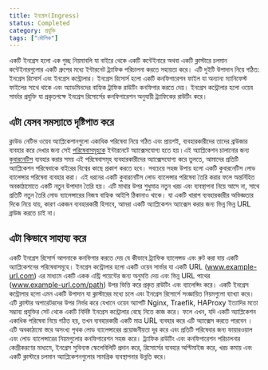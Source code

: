 ```yaml
---
title: ইনগ্রেস(Ingress)
status: Completed
category: প্রযুক্তি
tags: ["মৌলিক"]
---
```


একটি ইনগ্রেস হলো এক গুচ্ছ নিয়মাবলি যা বাইরে থেকে একটি কন্টেইনারে অথবা একটি ক্লাস্টারে চলমান  কন্টেইনারগুলোর একটি গ্রুপের মধ্যে  ইন্টারনেট ট্র্যাফিক পরিচালনা করতে সহায়তা করে।
এটি দুইটি উপাদান নিয়ে গঠিত: ইনগ্রেস রিসোর্স এবং ইনগ্রেস কন্ট্রোলার।
ইনগ্রেস রিসোর্স হলো একটি কনফিগারেশন ফাইল যা অন্যান্য ম্যানিফেস্ট ফাইলের সাথে থাকে এবং অ্যাডমিনদের বাহ্যিক ট্রাফিক রাউটিং কনফিগার করতে দেয়।
ইনগ্রেস কন্ট্রোলার হলো ওয়েব সার্ভার প্রযুক্তি যা প্রকৃতপক্ষে ইনগ্রেস রিসোর্সের কনফিগারেশন অনুযায়ী ট্র্যাফিকের রাউটিং করে।

## এটা যেসব সমস্যাতে দৃষ্টিপাত করে

ক্লাউড নেটিভ ওয়েব অ্যাপ্লিকেশানগুলো একাধিক পরিষেবা নিয়ে গঠিত এবং প্রায়শই, ব্যবহারকারীদের তাদের ব্রাউজার ব্যবহার করে দেখার জন্য সেই [পরিষেবাসমূহকে](/bn/service/) ইন্টারনেটে অ্যাক্সেসযোগ্য হতে হয় ৷
এই অ্যাপ্লিকেশন চালানোর জন্য [কুবারনেটিস](/bn/kubernetes/) ব্যবহার করার সময় এই পরিষেবাসমূহ ব্যবহারকারীদের অ্যাক্সেসযোগ্য করে তুলতে, আমাদের প্রতিটি অ্যাপ্লিকেশন পরিষেবাকে বাইরের বিশ্বের কাছে প্রকাশ করতে হবে।
সবচেয়ে সহজ উপায় হলো একটি কুবারনেটিস লোড ব্যালেন্সার পরিষেবা ব্যবহার করা।
এই ধরনের একটি কুবারনেটিস লোড ব্যালেন্সার পরিষেবা তৈরি করার ফলে অন্তর্নিহিত অবকাঠামোতে একটি নতুন উপাদান তৈরি হয়।
এটি মাথার উপর শুধুমাত্র নতুন খরচ এবং ব্যবস্থাপনা নিয়ে আসে না, সাথে প্রতিটি নতুন তৈরি লোড ব্যালেন্সারের নিজস্ব বাহ্যিক আইপি ঠিকানাও থাকে।
যা একটি খারাপ ব্যবহারকারীর অভিজ্ঞতার দিকে নিয়ে যায়, কারণ একজন ব্যবহারকারী হিসাবে, আমরা একটি অ্যাপ্লিকেশন অ্যাক্সেস করার জন্য ভিন্ন ভিন্ন URL ব্রাউজ করতে চাই না।

## এটা কিভাবে সাহায্য করে

একটি ইনগ্রেস রিসোর্স আপনাকে কনফিগার করতে দেয় যে কীভাবে ট্র্যাফিক ব্যালেন্সড এবং রুট করা যায় একটি অ্যাপ্লিকেশনের পরিষেবাসমূহে।
ইনগ্রেস কন্ট্রোলার হলো একটি ওয়েব সার্ভার যা একটি URL (www.example-url.com) এর মাধ্যমে একটি একক এন্ট্রি পয়েন্টের জন্য অনুমতি দেয় এবং ভিন্ন URL পাথের (www.example-url.com/path) উপর ভিত্তি করে প্রকৃত রাউটিং এবং ব্যালেন্সিং করে।
একটি ইনগ্রেস কন্ট্রোলার হলো এমন একটি উপাদান যা ক্লাস্টারের মধ্যে চলে এবং ইনগ্রেস রিসোর্সে সংজ্ঞায়িত নিয়মগুলো ব্যাখ্যা করে। 
এটি ক্লাস্টার অপারেটরদের উপর নির্ভর করে যেখানে ওয়েব অ্যাপটি Nginx, Traefik, HAProxy ইত্যাদির মতো সম্ভাব্য প্রযুক্তির সেট থেকে একটি নির্দিষ্ট ইনগ্রেস কন্ট্রোলার বেছে নিতে কাজ করে।
ফলে এখন, যদি একটি অ্যাপ্লিকেশন একাধিক পরিষেবা নিয়ে গঠিত হয়, তখন ব্যবহারকারী একটি মাত্র URL ব্যবহার করে এটি অ্যাক্সেস করতে পারবেন ।
এটি অবকাঠামো স্তরে অসংখ্য পৃথক লোড ব্যালেন্সারের প্রয়োজনীয়তা দূর করে এবং প্রতিটি পরিষেবার জন্য ফায়ারওয়াল এবং লোড ব্যালেন্সারের নিয়মগুলোর কনফিগারেশন সহজ করে। 
ট্র্যাফিক রাউটিং এবং কনফিগারেশন পরিচালনার কেন্দ্রীকরণের মাধ্যমে, ইনগ্রেস সুবিন্যস্ত স্কেলেবিলিটি প্রদান করে, রিসোর্সের ব্যবহার অপ্টিমাইজ করে, খরচ কমায় এবং একটি ক্লাস্টারে চলমান অ্যাপ্লিকেশনগুলোর সামগ্রিক ব্যবস্থাপনার উন্নতি করে।
